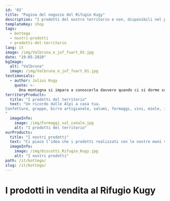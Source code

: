 ```yaml
---
id: '02'
title: "Pagina del negozio del Rifugio Kugy"
description: "I prodotti del nostro territorio e non, disponibili nel punto vendita del Rifugio Kugy"
templateKey: shop
tags:
  - bottega
  - nostri-prodotti
  - prodotti-del-territorio
lang: it
image: /img/Valbruna_e_jof_fuart_01.jpg
date: "19-05-2020"
bgImage:
  alt: "Valbruna"
  image: /img/Valbruna_e_jof_fuart_01.jpg
testimonials:
  - author: Julius Kugy
    quote: >-
      Una montagna si impara a conoscerla davvero quando ci si dorme sopra.
territoryProducts:
  title: "I prodotti del territorio"
  text: "Un ricordo dalle Alpi a casa tua.
Confetture, grappe, birra artigianale, salumi, formaggi, vini, miele, i grissini del panificio Donadelli di Chiusaforte; abbiamo selezionato per voi eccellenti prodotti del territorio friulano alcuni realizzati con materie prime a km 0. Se vi sono piaciuti potrete acquistarli e portarli a casa vostra per continuare a rivivere i sapori della montagna.
"
  imageInfo:
    image: /img/Formaggi_val_canale.jpg
    alt: "I prodotti del territorio"
ourProducts:
  title: "I nostri prodotti"
  text: "Ci piace l’idea che i prodotti realizzati con le nostre mani vi accompagnino fino a casa. Un ricordo, per continuare ad assaporare la dolcezza del luogo appena lasciato."
  imageInfo:
    image: /img/biscotti_Rifugio_Kugy.jpg
    alt: "I nostri prodotti"
path: /it/bottega/
slug: /it/bottega/
---
```

# I prodotti in vendita al Rifugio Kugy
